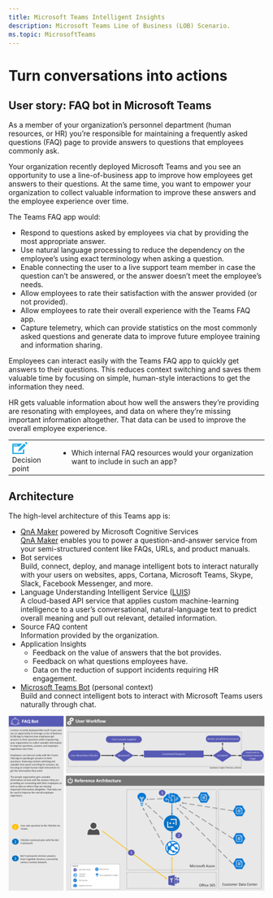```yaml
---
title: Microsoft Teams Intelligent Insights
description: Microsoft Teams Line of Business (LOB) Scenario.
ms.topic: MicrosoftTeams
---
```





# Turn conversations into actions

## User story: FAQ bot in Microsoft Teams

As a member of your organization’s personnel department (human resources, or HR) you’re responsible for maintaining a frequently asked questions (FAQ) page to provide answers to questions that employees commonly ask. 

Your organization recently deployed Microsoft Teams and you see an opportunity to use a line-of-business app to improve how employees get answers to their questions. At the same time, you want to empower your organization to collect valuable information to improve these answers and the employee experience over time.

The Teams FAQ app would:

-   Respond to questions asked by employees via chat by providing the most appropriate answer.
-   Use natural language processing to reduce the dependency on the employee’s using exact terminology when asking a question.
-   Enable connecting the user to a live support team member in case the question can’t be answered, or the answer doesn’t meet the employee’s needs.
-   Allow employees to rate their satisfaction with the answer provided (or not provided).
-   Allow employees to rate their overall experience with the Teams FAQ app.
-   Capture telemetry, which can provide statistics on the most commonly asked questions and generate data to improve future employee training and information sharing.

Employees can interact easily with the Teams FAQ app to quickly get answers to their questions. This reduces context switching and saves them valuable time by focusing on simple, human-style interactions to get the information they need.

HR gets valuable information about how well the answers they’re providing are resonating with employees, and data on where they’re missing important information altogether. That data can be used to improve the overall employee experience.

|         |         |
|---------|---------|
|<img src="../assets/images/app-scenarios/audio_conferencing_image7.png" /><br>Decision point|<ul><li>Which internal FAQ resources would your organization want to include in such an app?</li></ul>|


## Architecture

The high-level architecture of this Teams app is:

-   [QnA Maker](https://azure.microsoft.com/services/cognitive-services/qna-maker/) powered by Microsoft Cognitive Services<br>[QnA Maker](https://qnamaker.ai/) enables you to power a question-and-answer service from your semi-structured content like FAQs, URLs, and product manuals.
-   Bot services<br>Build, connect, deploy, and manage intelligent bots to interact naturally with your users on websites, apps, Cortana, Microsoft Teams, Skype, Slack, Facebook Messenger, and more.
-   Language Understanding Intelligent Service ([LUIS](https://www.luis.ai/home))<br>A cloud-based API service that applies custom machine-learning intelligence to a user’s conversational, natural-language text to predict overall meaning and pull out relevant, detailed information.
-   Source FAQ content<br>Information provided by the organization.
-   Application Insights
    -   Feedback on the value of answers that the bot provides.
    -   Feedback on what questions employees have.
    -   Data on the reduction of support incidents requiring HR engagement.
-   [Microsoft Teams Bot](https://docs.microsoft.com/microsoftteams/platform/concepts/bots/bots-overview) (personal context)<br>Build and connect intelligent bots to interact with Microsoft Teams users naturally through chat.

<img src="../assets/images/app-scenarios/faq-scenario-architecture.png">
